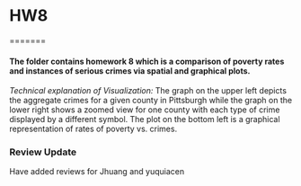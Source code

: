 
# HW8
=======

#### The folder contains homework 8 which is a comparison of poverty rates and instances of serious crimes via spatial and graphical plots.

*Technical explanation of Visualization:* The graph on the upper left depicts the aggregate crimes for a given county in Pittsburgh while the graph on the lower right shows a zoomed view for one county with each type of crime displayed by a different symbol. The plot on the bottom left is a graphical representation of rates of poverty vs. crimes. 

### Review Update

Have added reviews for Jhuang and yuquiacen